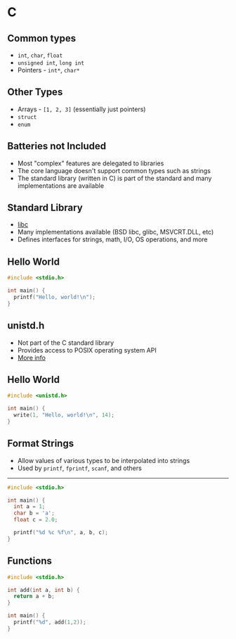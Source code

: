 C
===

Common types
------------

- `int`, `char`, `float`
- `unsigned int`, `long int`
- Pointers - `int*`, `char*`

Other Types
-----------

- Arrays - `[1, 2, 3]` (essentially just pointers)
- `struct`
- `enum`

Batteries not Included
----------------------

- Most "complex" features are delegated to libraries
- The core language doesn't support common types such as strings
- The standard library (written in C) is part of the standard and many implementations are available

Standard Library
----------------

- [libc](https://en.wikipedia.org/wiki/C_standard_library)
- Many implementations available (BSD libc, glibc, MSVCRT.DLL, etc)
- Defines interfaces for strings, math, I/O, OS operations, and more

Hello World
-----------

```c
#include <stdio.h>

int main() {
  printf("Hello, world!\n");
}
```

unistd.h
--------

- Not part of the C standard library
- Provides access to POSIX operating system API
- [More info](https://en.wikipedia.org/wiki/Unistd.h)

Hello World
-----------

```c
#include <unistd.h>

int main() {
  write(1, "Hello, world!\n", 14);
}
```

Format Strings
--------------

- Allow values of various types to be interpolated into strings
- Used by `printf`, `fprintf`, `scanf`, and others

---

```c
#include <stdio.h>

int main() {
  int a = 1;
  char b = 'a';
  float c = 2.0;

  printf("%d %c %f\n", a, b, c);
}
```

Functions
---------

```c
#include <stdio.h>

int add(int a, int b) {
  return a + b;
}

int main() {
  printf("%d", add(1,2));
}
```
